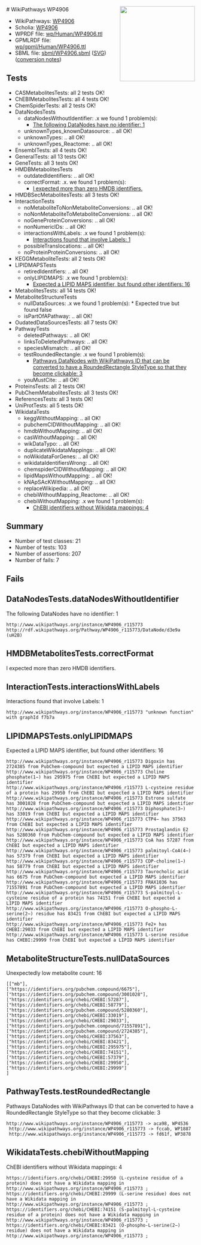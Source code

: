 <img style="float: right; width: 200px" src="../logo.png" />
# WikiPathways WP4906

* WikiPathways: [WP4906](https://identifiers.org/wikipathways:WP4906)
* Scholia: [WP4906](https://scholia.toolforge.org/wikipathways/WP4906)
* WPRDF file: [wp/Human/WP4906.ttl](../wp/Human/WP4906.ttl)
* GPMLRDF file: [wp/gpml/Human/WP4906.ttl](../wp/gpml/Human/WP4906.ttl)
* SBML file: [sbml/WP4906.sbml](../sbml/WP4906.sbml) ([SVG](../sbml/WP4906.svg)) ([conversion notes](../sbml/WP4906.txt))

## Tests
* CASMetabolitesTests: all 2 tests OK!
* ChEBIMetabolitesTests: all 4 tests OK!
* ChemSpiderTests: all 2 tests OK!
* DataNodesTests
    * dataNodesWithoutIdentifier: .x we found 1 problem(s):
        * [The following DataNodes have no identifier: 1](#d2d32fa0)
    * unknownTypes_knownDatasource: .. all OK!
    * unknownTypes: .. all OK!
    * unknownTypes_Reactome: .. all OK!
* EnsemblTests: all 4 tests OK!
* GeneralTests: all 13 tests OK!
* GeneTests: all 3 tests OK!
* HMDBMetabolitesTests
    * outdatedIdentifiers: .. all OK!
    * correctFormat: .x. we found 1 problem(s):
        * [I expected more than zero HMDB identifiers.](#ad154c1e)
* HMDBSecMetabolitesTests: all 3 tests OK!
* InteractionTests
    * noMetaboliteToNonMetaboliteConversions: .. all OK!
    * noNonMetaboliteToMetaboliteConversions: .. all OK!
    * noGeneProteinConversions: .. all OK!
    * nonNumericIDs: .. all OK!
    * interactionsWithLabels: .x we found 1 problem(s):
        * [Interactions found that involve Labels: 1](#630d2678)
    * possibleTranslocations: .. all OK!
    * noProteinProteinConversions: .. all OK!
* KEGGMetaboliteTests: all 2 tests OK!
* LIPIDMAPSTests
    * retiredIdentifiers: .. all OK!
    * onlyLIPIDMAPS: .x we found 1 problem(s):
        * [Expected a LIPID MAPS identifier, but found other identifiers: 16](#d0bfb67e)
* MetabolitesTests: all 14 tests OK!
* MetaboliteStructureTests
    * nullDataSources: .x we found 1 problem(s):
            * Expected true but found false
    * isPartOfAPathway: .. all OK!
* OudatedDataSourcesTests: all 7 tests OK!
* PathwayTests
    * deletedPathways: .. all OK!
    * linksToDeletedPathways: .. all OK!
    * speciesMismatch: .. all OK!
    * testRoundedRectangle: .x we found 1 problem(s):
        * [Pathways DataNodes with WikiPathways ID that can be converted to have a RoundedRectangle StyleType so that they become clickable: 3](#9fbad3cd)
    * youMustCite: .. all OK!
* ProteinsTests: all 2 tests OK!
* PubChemMetabolitesTests: all 3 tests OK!
* ReferencesTests: all 3 tests OK!
* UniProtTests: all 5 tests OK!
* WikidataTests
    * keggWithoutMapping: .. all OK!
    * pubchemCIDWithoutMapping: .. all OK!
    * hmdbWithoutMapping: .. all OK!
    * casWithoutMapping: .. all OK!
    * wikDataTypo: .. all OK!
    * duplicateWikidataMappings: .. all OK!
    * noWikidataForGenes: .. all OK!
    * wikidataIdentifiersWrong: .. all OK!
    * chemspiderCIDWithoutMapping: .. all OK!
    * lipidMapsWithoutMapping: .. all OK!
    * kNApSAcKWithoutMapping: .. all OK!
    * replaceWikipedia: .. all OK!
    * chebiWithoutMapping_Reactome: .. all OK!
    * chebiWithoutMapping: .x we found 1 problem(s):
        * [ChEBI identifiers without Wikidata mappings: 4](#a8d554d0)


## Summary

* Number of test classes: 21
* Number of tests: 103
* Number of assertions: 207
* Number of fails: 7

## Fails

<a name="d2d32fa0" />

## DataNodesTests.dataNodesWithoutIdentifier

The following DataNodes have no identifier: 1
```
http://www.wikipathways.org/instance/WP4906_r115773 http://rdf.wikipathways.org/Pathway/WP4906_r115773/DataNode/d3e9a (uH2B)
```

<a name="ad154c1e" />

## HMDBMetabolitesTests.correctFormat

I expected more than zero HMDB identifiers.
<a name="630d2678" />

## InteractionTests.interactionsWithLabels

Interactions found that involve Labels: 1
```
http://www.wikipathways.org/instance/WP4906_r115773 "unknown function" with graphId f7b7a
```

<a name="d0bfb67e" />

## LIPIDMAPSTests.onlyLIPIDMAPS

Expected a LIPID MAPS identifier, but found other identifiers: 16
```
http://www.wikipathways.org/instance/WP4906_r115773 Digoxin has 2724385 from PubChem-compound but expected a LIPID MAPS identifier
http://www.wikipathways.org/instance/WP4906_r115773 Choline phosphate(1−) has 295975 from ChEBI but expected a LIPID MAPS identifier
http://www.wikipathways.org/instance/WP4906_r115773 L-cysteine residue of a protein has 29950 from ChEBI but expected a LIPID MAPS identifier
http://www.wikipathways.org/instance/WP4906_r115773 Estrone sulfate has 3001028 from PubChem-compound but expected a LIPID MAPS identifier
http://www.wikipathways.org/instance/WP4906_r115773 Diphosphate(3−) has 33019 from ChEBI but expected a LIPID MAPS identifier
http://www.wikipathways.org/instance/WP4906_r115773 CTP4− has 37563 from ChEBI but expected a LIPID MAPS identifier
http://www.wikipathways.org/instance/WP4906_r115773 Prostaglandin E2 has 5280360 from PubChem-compound but expected a LIPID MAPS identifier
http://www.wikipathways.org/instance/WP4906_r115773 CoA has 57287 from ChEBI but expected a LIPID MAPS identifier
http://www.wikipathways.org/instance/WP4906_r115773 palmitoyl-CoA(4−) has 57379 from ChEBI but expected a LIPID MAPS identifier
http://www.wikipathways.org/instance/WP4906_r115773 CDP-choline(1−) has 58779 from ChEBI but expected a LIPID MAPS identifier
http://www.wikipathways.org/instance/WP4906_r115773 Taurocholic acid has 6675 from PubChem-compound but expected a LIPID MAPS identifier
http://www.wikipathways.org/instance/WP4906_r115773 FRAX1036 has 71557891 from PubChem-compound but expected a LIPID MAPS identifier
http://www.wikipathways.org/instance/WP4906_r115773 S-palmitoyl-L-cysteine residue of a protein has 74151 from ChEBI but expected a LIPID MAPS identifier
http://www.wikipathways.org/instance/WP4906_r115773 O-phospho-L-serine(2−) residue has 83421 from ChEBI but expected a LIPID MAPS identifier
http://www.wikipathways.org/instance/WP4906_r115773 Fe2+ has CHEBI:29033 from ChEBI but expected a LIPID MAPS identifier
http://www.wikipathways.org/instance/WP4906_r115773 L-serine residue has CHEBI:29999 from ChEBI but expected a LIPID MAPS identifier
```

<a name="9190418f" />

## MetaboliteStructureTests.nullDataSources

Unexpectedly low metabolite count: 16
```
[["mb"],
["https://identifiers.org/pubchem.compound/6675"],
["https://identifiers.org/pubchem.compound/3001028"],
["https://identifiers.org/chebi/CHEBI:57287"],
["https://identifiers.org/chebi/CHEBI:58779"],
["https://identifiers.org/pubchem.compound/5280360"],
["https://identifiers.org/chebi/CHEBI:33019"],
["https://identifiers.org/chebi/CHEBI:29033"],
["https://identifiers.org/pubchem.compound/71557891"],
["https://identifiers.org/pubchem.compound/2724385"],
["https://identifiers.org/chebi/CHEBI:37563"],
["https://identifiers.org/chebi/CHEBI:83421"],
["https://identifiers.org/chebi/CHEBI:295975"],
["https://identifiers.org/chebi/CHEBI:74151"],
["https://identifiers.org/chebi/CHEBI:57379"],
["https://identifiers.org/chebi/CHEBI:29950"],
["https://identifiers.org/chebi/CHEBI:29999"]
]
```

<a name="9fbad3cd" />

## PathwayTests.testRoundedRectangle

Pathways DataNodes with WikiPathways ID that can be converted to have a RoundedRectangle StyleType so that they become clickable: 3
```
http://www.wikipathways.org/instance/WP4906_r115773 -> aca98, WP4536
 http://www.wikipathways.org/instance/WP4906_r115773 -> fccab, WP1887
 http://www.wikipathways.org/instance/WP4906_r115773 -> fd61f, WP3878
 ```

<a name="a8d554d0" />

## WikidataTests.chebiWithoutMapping

ChEBI identifiers without Wikidata mappings: 4
```
https://identifiers.org/chebi/CHEBI:29950 (L-cysteine residue of a protein) does not have a Wikidata mapping in http://www.wikipathways.org/instance/WP4906_r115773 ; 
https://identifiers.org/chebi/CHEBI:29999 (L-serine residue) does not have a Wikidata mapping in http://www.wikipathways.org/instance/WP4906_r115773 ; 
https://identifiers.org/chebi/CHEBI:74151 (S-palmitoyl-L-cysteine residue of a protein) does not have a Wikidata mapping in http://www.wikipathways.org/instance/WP4906_r115773 ; 
https://identifiers.org/chebi/CHEBI:83421 (O-phospho-L-serine(2−) residue) does not have a Wikidata mapping in http://www.wikipathways.org/instance/WP4906_r115773 ; 
```

